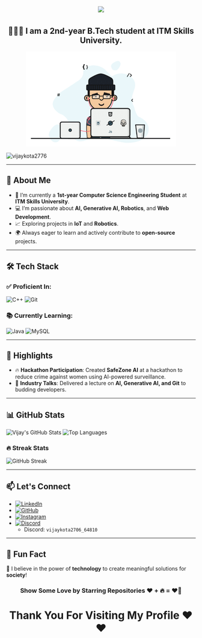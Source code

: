 <h1 align="center">
<img src="https://readme-typing-svg.herokuapp.com/?font=Righteous&size=35&center=true&vCenter=true&width=500&height=70&duration=3300&lines=Hello+World!+👋;+I'm+Vijay+Kota!;" />
</h1>

<h2 align="center"> 🧑🏻‍💻 I am a 2nd-year B.Tech student at ITM Skills University.</h2>

<p align="center">
  <img alt="coding" width="400" src="https://raw.githubusercontent.com/kvssankar/kvssankar/main/programmer.gif">
</p>
<p align="left"> <img src="https://komarev.com/ghpvc/?username=vijaykota2776&label=Profile%20views&color=0e75b6&style=flat" alt="vijaykota2776" /> </p>


---

## 🚀 About Me
- 🌱 I’m currently a **1st-year Computer Science Engineering Student** at **ITM Skills University**.
- 💻 I’m passionate about **AI, Generative AI, Robotics**, and **Web Development**.
- 📈 Exploring projects in **IoT** and **Robotics**.
- 🌍 Always eager to learn and actively contribute to **open-source** projects.

---

## 🛠️ Tech Stack

### ✅ Proficient In:
![C++](https://img.shields.io/badge/-C++-00599C?logo=c%2B%2B&logoColor=white&style=flat)
![Git](https://img.shields.io/badge/-Git-F05032?logo=git&logoColor=white&style=flat)

### 📚 Currently Learning:
![Java](https://img.shields.io/badge/-Java-007396?logo=java&logoColor=white&style=flat)
![MySQL](https://img.shields.io/badge/-MySQL-4479A1?logo=mysql&logoColor=white&style=flat)



---

## 🌟 Highlights
- 🔥 **Hackathon Participation**: Created **SafeZone AI** at a hackathon to reduce crime against women using AI-powered surveillance.
- 🎤 **Industry Talks**: Delivered a lecture on **AI, Generative AI, and Git** to budding developers.

---

## 📊 GitHub Stats
![Vijay's GitHub Stats](https://github-readme-stats.vercel.app/api?username=vijayKota2776&show_icons=true&theme=radical)
![Top Languages](https://github-readme-stats.vercel.app/api/top-langs/?username=vijayKota2776&layout=compact&theme=radical)

### 🔥 Streak Stats
![GitHub Streak](https://streak-stats.demolab.com?user=vijayKota2776&theme=radical)

---

## 📫 Let's Connect
- [![LinkedIn](https://img.shields.io/badge/-LinkedIn-0077B5?logo=linkedin&logoColor=white&style=flat)](https://www.linkedin.com/in/vijaykota2776/)
- [![GitHub](https://img.shields.io/badge/-GitHub-181717?logo=github&logoColor=white&style=flat)](https://github.com/vijayKota2776)
- [![Instagram](https://img.shields.io/badge/-Instagram-E4405F?logo=instagram&logoColor=white&style=flat)](https://www.instagram.com/vijaykota2776/)
- [![Discord](https://img.shields.io/badge/-Discord-5865F2?logo=discord&logoColor=white&style=flat)](#)
  - Discord: `vijaykota2706_64810`

---

## 🎯 Fun Fact
🌟 I believe in the power of **technology** to create meaningful solutions for **society**!

<h3 align="center">Show Some Love by Starring Repositories ❤️ + 🔥 = ❤️‍🔥</h3>
<h1 align="center"> Thank You For Visiting My Profile ❤️❤️ </h1>
